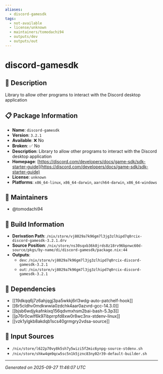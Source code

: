 ```yaml
---
aliases:
  - discord-gamesdk
tags:
  - not-available
  - license/unknown
  - maintainers/tomodachi94
  - outputs/dev
  - outputs/out
---
```


# discord-gamesdk

## 📝 Description

Library to allow other programs to interact with the Discord desktop application

## 📋 Package Information

- **Name**: `discord-gamesdk`
- **Version**: `3.2.1`
- **Available**: ❌ No
- **Broken**: ✅ No
- **Description**: Library to allow other programs to interact with the Discord desktop application
- **Homepage**: [https://discord.com/developers/docs/game-sdk/sdk-starter-guide](https://discord.com/developers/docs/game-sdk/sdk-starter-guide)
- **License**: `unknown`
- **Platforms**: `x86_64-linux`, `x86_64-darwin`, `aarch64-darwin`, `x86_64-windows`
## 👥 Maintainers

- @tomodachi94


## 🔧 Build Information

- **Derivation Path**: `/nix/store/vj8029a7k96gm7l3jg3zlhipd7q0rcix-discord-gamesdk-3.2.1.drv`
- **Source Position**: `/nix/store/ns30sqxb36k8jrds8z18rv96bpnwc60d-source/pkgs/by-name/di/discord-gamesdk/package.nix:44`
- **Outputs**:
  - `dev`:  `/nix/store/vj8029a7k96gm7l3jg3zlhipd7q0rcix-discord-gamesdk-3.2.1`
  - `out`:  `/nix/store/vj8029a7k96gm7l3jg3zlhipd7q0rcix-discord-gamesdk-3.2.1`

## 🔗 Dependencies

- [[19dkqq6j7z6ahjqgj3pa5wkkj6rl3wdg-auto-patchelf-hook]]
- [[6r5cldhv0mdkwwia0zdchk4aar0azvrd-gcc-14.3.0]]
- [[bjsb6wdjykafnkixq156qdvmxhsm2bai-bash-5.3p3]]
- [[p76r0cwlf6k97ibprrpfd8xw0r8wc3nx-stdenv-linux]]
- [[vzk1ylgkb8akdqb1scs40grmgry2vdsa-source]]

## 📁 Input Sources

- `/nix/store/l622p70vy8k5sh7y5wizi5f2mic6ynpg-source-stdenv.sh`
- `/nix/store/shkw4qm9qcw5sc5n1k5jznc83ny02r39-default-builder.sh`

---
*Generated on 2025-09-27 11:46:07 UTC*
